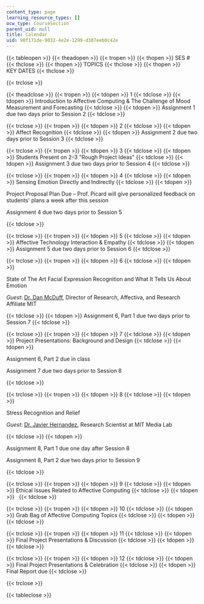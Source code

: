 ```yaml
---
content_type: page
learning_resource_types: []
ocw_type: CourseSection
parent_uid: null
title: Calendar
uid: 90f171de-9032-4e2e-1299-d387eeb0c42e
---
```


{{< tableopen >}}
{{< theadopen >}}
{{< tropen >}}
{{< thopen >}}
SES #
{{< thclose >}}
{{< thopen >}}
TOPICS
{{< thclose >}}
{{< thopen >}}
KEY DATES
{{< thclose >}}

{{< trclose >}}

{{< theadclose >}}
{{< tropen >}}
{{< tdopen >}}
1
{{< tdclose >}}
{{< tdopen >}}
Introduction to Affective Computing & The Challenge of Mood Measurement and Forecasting
{{< tdclose >}}
{{< tdopen >}}
Assignment 1 due two days prior to Session 2
{{< tdclose >}}

{{< trclose >}}
{{< tropen >}}
{{< tdopen >}}
2
{{< tdclose >}}
{{< tdopen >}}
Affect Recognition
{{< tdclose >}}
{{< tdopen >}}
Assignment 2 due two days prior to Session 3
{{< tdclose >}}

{{< trclose >}}
{{< tropen >}}
{{< tdopen >}}
3
{{< tdclose >}}
{{< tdopen >}}
Students Present on 2–3 "Rough Project Ideas"
{{< tdclose >}}
{{< tdopen >}}
Assignment 3 due two days prior to Session 4
{{< tdclose >}}

{{< trclose >}}
{{< tropen >}}
{{< tdopen >}}
4
{{< tdclose >}}
{{< tdopen >}}
Sensing Emotion Directly and Indirectly
{{< tdclose >}}
{{< tdopen >}}


Project Proposal Plan Due – Prof. Picard will give personalized feedback on students' plans a week after this session

Assignment 4 due two days prior to Session 5


{{< tdclose >}}

{{< trclose >}}
{{< tropen >}}
{{< tdopen >}}
5
{{< tdclose >}}
{{< tdopen >}}
Affective Technology Interaction & Empathy
{{< tdclose >}}
{{< tdopen >}}
Assignment 5 due two days prior to Session 6
{{< tdclose >}}

{{< trclose >}}
{{< tropen >}}
{{< tdopen >}}
6
{{< tdclose >}}
{{< tdopen >}}


State of The Art Facial Expression Recognition and What It Tells Us About Emotion

_Guest_: [Dr. Dan McDuff](http://alumni.media.mit.edu/~djmcduff/), Director of Research, Affectiva, and Research Affiliate MIT


{{< tdclose >}}
{{< tdopen >}}
Assignment 6, Part 1 due two days prior to Session 7
{{< tdclose >}}

{{< trclose >}}
{{< tropen >}}
{{< tdopen >}}
7
{{< tdclose >}}
{{< tdopen >}}
Project Presentations: Background and Design
{{< tdclose >}}
{{< tdopen >}}


Assignment 6, Part 2 due in class

Assignment 7 due two days prior to Session 8


{{< tdclose >}}

{{< trclose >}}
{{< tropen >}}
{{< tdopen >}}
8
{{< tdclose >}}
{{< tdopen >}}


Stress Recognition and Relief

_Guest_: [Dr. Javier Hernandez](http://javierhr.com/), Research Scientist at MIT Media Lab


{{< tdclose >}}
{{< tdopen >}}


Assignment 8, Part 1 due one day after Session 8

Assignment 8, Part 2 due two days prior to Session 9


{{< tdclose >}}

{{< trclose >}}
{{< tropen >}}
{{< tdopen >}}
9
{{< tdclose >}}
{{< tdopen >}}
Ethical Issues Related to Affective Computing
{{< tdclose >}}
{{< tdopen >}}
 
{{< tdclose >}}

{{< trclose >}}
{{< tropen >}}
{{< tdopen >}}
10
{{< tdclose >}}
{{< tdopen >}}
Grab Bag of Affective Computing Topics
{{< tdclose >}}
{{< tdopen >}}
 
{{< tdclose >}}

{{< trclose >}}
{{< tropen >}}
{{< tdopen >}}
11
{{< tdclose >}}
{{< tdopen >}}
Final Project Presentations & Discussion
{{< tdclose >}}
{{< tdopen >}}
 
{{< tdclose >}}

{{< trclose >}}
{{< tropen >}}
{{< tdopen >}}
12
{{< tdclose >}}
{{< tdopen >}}
Final Project Presentations & Celebration
{{< tdclose >}}
{{< tdopen >}}
Final Report due
{{< tdclose >}}

{{< trclose >}}

{{< tableclose >}}